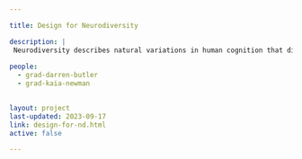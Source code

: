 ```yaml
---

title: Design for Neurodiversity

description: |
 Neurodiversity describes natural variations in human cognition that differ from the dominant neurotype. All cognitive variations, including autism and ADHD, each have their own strengths, yet are rarely included in design processes for creating user experiences. Our goal is to investigate design issues related to the pain points, needs, and desires of neurodivergent computer users and reduce the divergence between the attributes of our users' cognitive styles and the expectations of our software. Our findings are being used to develop neurodivergent user personas that can help designers heuristically evaluate and improve the user experiences they embed into their software. 
 
people:
  - grad-darren-butler
  - grad-kaia-newman

  
layout: project
last-updated: 2023-09-17
link: design-for-nd.html
active: false

---
```

